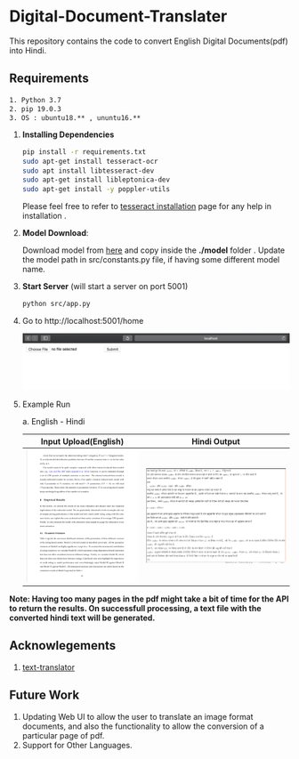 # Digital-Document-Translater
This repository contains the code to convert English Digital Documents(pdf) into Hindi. 

## Requirements

    1. Python 3.7
    2. pip 19.0.3
    3. OS : ubuntu18.** , ununtu16.**


1. **Installing Dependencies**
    ```bash
    pip install -r requirements.txt
    sudo apt-get install tesseract-ocr
    sudo apt install libtesseract-dev 
    sudo apt-get install libleptonica-dev
    sudo apt-get install -y poppler-utils
    ```
    Please feel free to refer to
    [tesseract installation](https://github.com/tesseract-ocr/tesseract/wiki/Compiling)
    page for any help in installation
    .
2. **Model Download**: 

    Download model from
    [here](https://github.com/srijan14/Machine-Translation-Models/tree/master/eng-hin/v1)
    and copy inside the **./model** folder . Update the model path in src/constants.py file, 
    if having some different model name.
    
3. **Start Server** (will start a server on port 5001)
    ```bash
    python src/app.py
    ```
4. Go to http://localhost:5001/home
    
    ![ http://localhost:5001/home](./static/images/server_demo.png)


5. Example Run 
    
    a. English - Hindi 
    
    Input Upload(English)            |  Hindi Output
    :-------------------------:|:-------------------------:
    ![input doc](./static/images/english.png)  |  ![translated doc](./static/images/hindi.png)

**Note: Having too many pages in the pdf might take a bit of time for
the API to return the results. On successfull processing, a text file
with the converted hindi text will be generated.**

## Acknowlegements
1. [text-translator](https://github.com/srijan14/text-translator)

## Future Work
1. Updating Web UI to allow the user to translate an image format documents, and also the functionality to allow the conversion of a particular page of pdf.
2. Support for Other Languages.


